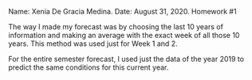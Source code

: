 Name: Xenia De Gracia Medina.   Date: August 31, 2020.     Homework #1

The way I made my forecast was by choosing the last 10 years of information and making an average with the exact week of all those 10 years. This method was used just for Week 1 and 2.

For the entire semester forecast, I used just the data of the year 2019 to predict the same conditions for this current year.
